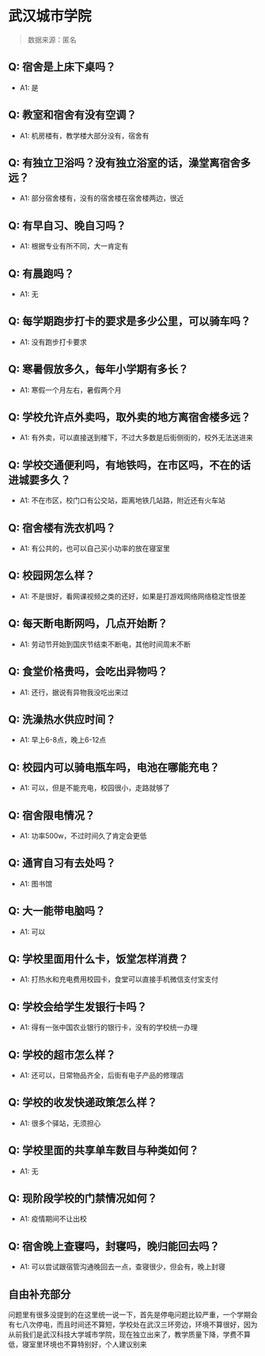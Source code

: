 # 武汉城市学院

> 数据来源：匿名

## Q: 宿舍是上床下桌吗？

- A1: 是

## Q: 教室和宿舍有没有空调？

- A1: 机房楼有，教学楼大部分没有，宿舍有

## Q: 有独立卫浴吗？没有独立浴室的话，澡堂离宿舍多远？

- A1: 部分宿舍楼有，没有的宿舍楼在宿舍楼两边，很近

## Q: 有早自习、晚自习吗？

- A1: 根据专业有所不同，大一肯定有

## Q: 有晨跑吗？

- A1: 无

## Q: 每学期跑步打卡的要求是多少公里，可以骑车吗？

- A1: 没有跑步打卡要求

## Q: 寒暑假放多久，每年小学期有多长？

- A1: 寒假一个月左右，暑假两个月

## Q: 学校允许点外卖吗，取外卖的地方离宿舍楼多远？

- A1: 有外卖，可以直接送到楼下，不过大多数是后街侧街的，校外无法送进来

## Q: 学校交通便利吗，有地铁吗，在市区吗，不在的话进城要多久？

- A1: 不在市区，校门口有公交站，距离地铁几站路，附近还有火车站

## Q: 宿舍楼有洗衣机吗？

- A1: 有公共的，也可以自己买小功率的放在寝室里

## Q: 校园网怎么样？

- A1: 不是很好，看网课视频之类的还好，如果是打游戏网络网络稳定性很差

## Q: 每天断电断网吗，几点开始断？

- A1: 劳动节开始到国庆节结束不断电，其他时间周末不断

## Q: 食堂价格贵吗，会吃出异物吗？

- A1: 还行，据说有异物我没吃出来过

## Q: 洗澡热水供应时间？

- A1: 早上6-8点，晚上6-12点

## Q: 校园内可以骑电瓶车吗，电池在哪能充电？

- A1: 可以，但是不能充电，校园很小，走路就够了

## Q: 宿舍限电情况？

- A1: 功率500w，不过时间久了肯定会更低

## Q: 通宵自习有去处吗？

- A1: 图书馆

## Q: 大一能带电脑吗？

- A1: 可以

## Q: 学校里面用什么卡，饭堂怎样消费？

- A1: 打热水和充电费用校园卡，食堂可以直接手机微信支付宝支付

## Q: 学校会给学生发银行卡吗？

- A1: 得有一张中国农业银行的银行卡，没有的学校统一办理

## Q: 学校的超市怎么样？

- A1: 还可以，日常物品齐全，后街有电子产品的修理店

## Q: 学校的收发快递政策怎么样？

- A1: 很多个驿站，无须担心

## Q: 学校里面的共享单车数目与种类如何？

- A1: 无

## Q: 现阶段学校的门禁情况如何？

- A1: 疫情期间不让出校

## Q: 宿舍晚上查寝吗，封寝吗，晚归能回去吗？

- A1: 可以尝试跟宿管沟通晚回去一点，查寝很少，但会有，晚上封寝

## 自由补充部分

问题里有很多没提到的在这里统一说一下，首先是停电问题比较严重，一个学期会有七八次停电，而且时间还不算短，学校处在武汉三环旁边，环境不算很好，因为从前我们是武汉科技大学城市学院，现在独立出来了，教学质量下降，学费不算低，寝室里环境也不算特别好，个人建议别来